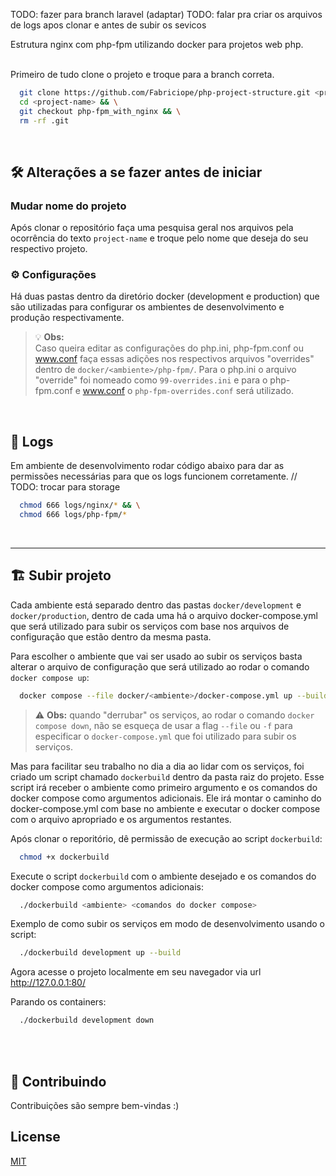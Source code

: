 TODO: fazer para branch laravel (adaptar)
TODO: falar pra criar os arquivos de logs apos clonar e antes de subir os sevicos

Estrutura nginx com php-fpm utilizando docker para projetos web php.
<br><br>

Primeiro de tudo clone o projeto e troque para a branch correta.
```bash
  git clone https://github.com/Fabriciope/php-project-structure.git <project-name> && \
  cd <project-name> && \
  git checkout php-fpm_with_nginx && \
  rm -rf .git
```
<br>

## 🛠️ Alterações a se fazer antes de iniciar

### Mudar nome do projeto
Após clonar o repositório faça uma pesquisa geral nos arquivos pela ocorrência do texto `project-name` e troque pelo nome que deseja do seu respectivo projeto.
<!-- TODO: adicionar uma tabela listando quais linhas em quais arquivos essa alteração deve ser feito ( com descrição) -->

### ⚙️ Configurações
Há duas pastas dentro da diretório docker (development e production) que são utilizadas para configurar os ambientes de desenvolvimento e produção respectivamente.
> 💡 **Obs:** <br>
>  Caso queira editar as configurações do php.ini, php-fpm.conf ou www.conf faça essas adições nos respectivos arquivos "overrides" dentro de `docker/<ambiente>/php-fpm/`. Para o php.ini o arquivo "override" foi nomeado como `99-overrides.ini` e para o php-fpm.conf e www.conf o `php-fpm-overrides.conf` será utilizado.

<br>

## 🧾 Logs
 Em ambiente de desenvolvimento rodar código abaixo para dar as permissões necessárias para que os logs funcionem corretamente.
// TODO: trocar para storage
```bash
  chmod 666 logs/nginx/* && \
  chmod 666 logs/php-fpm/*
```
<br>

<hr>

## 🏗️ Subir projeto
Cada ambiente está separado dentro das pastas `docker/development` e `docker/production`, dentro de cada uma há o arquivo docker-compose.yml que será utilizado para subir os serviços com base nos arquivos de configuração que estão dentro da mesma pasta.

Para escolher o ambiente que vai ser usado ao subir os serviços basta alterar o arquivo de configuração que será utilizado ao rodar o comando `docker compose up`:
```bash
  docker compose --file docker/<ambiente>/docker-compose.yml up --build
```
> ⚠️ **Obs:** quando "derrubar" os serviços, ao rodar o comando `docker compose down`, não se esqueça de usar a flag `--file` ou `-f` para especificar o `docker-compose.yml` que foi utilizado para subir os serviços.

Mas para facilitar seu trabalho no dia a dia ao lidar com os serviços, foi criado um script chamado `dockerbuild` dentro da pasta raiz do projeto. Esse script irá receber o ambiente como primeiro argumento e os comandos do docker compose como argumentos adicionais. Ele irá montar o caminho do docker-compose.yml com base no ambiente e executar o docker compose com o arquivo apropriado e os argumentos restantes.

Após clonar o reporitório, dê permissão de execução ao script `dockerbuild`:
```bash
  chmod +x dockerbuild
```

Execute o script `dockerbuild` com o ambiente desejado e os comandos do docker compose como argumentos adicionais:
```bash
  ./dockerbuild <ambiente> <comandos do docker compose>
```

Exemplo de como subir os serviços em modo de desenvolvimento usando o script:
```bash
  ./dockerbuild development up --build
```

Agora acesse o projeto localmente em seu navegador via url http://127.0.0.1:80/

Parando os containers:
```bash
  ./dockerbuild development down
```

<br><br>

## 🤝 Contribuindo

Contribuições são sempre bem-vindas :)
<br>

## License
[MIT](https://choosealicense.com/licenses/mit/)

